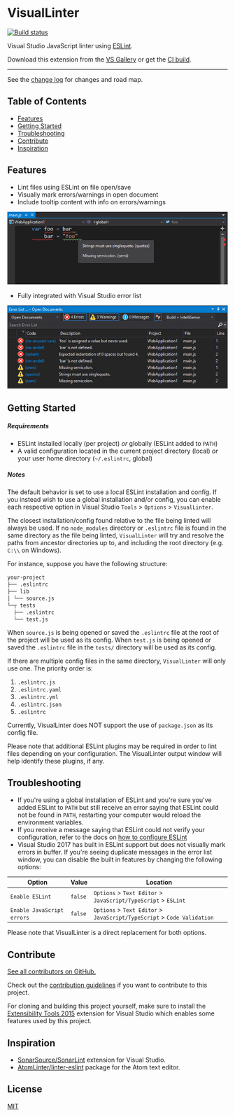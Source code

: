 ﻿# VisualLinter

[![Build status](https://ci.appveyor.com/api/projects/status/9ihx1afw1cc1e9b4?svg=true)](https://ci.appveyor.com/project/jwldnr/visuallinter)

Visual Studio JavaScript linter using [ESLint](https://github.com/eslint/eslint).

Download this extension from the [VS Gallery](https://marketplace.visualstudio.com/vsgallery/a71a5b0d-9f75-4cd2-b1f1-c4afb79a0638)
or get the [CI build](https://vsixgallery.com/extension/21d9f99b-ec42-4df4-8b16-2a62db5392a5/).

---------------------------------------

See the [change log](CHANGELOG.md) for changes and road map.

## Table of Contents

- [Features](#features)
- [Getting Started](#getting-started)
- [Troubleshooting](#troubleshooting)
- [Contribute](#contribute)
- [Inspiration](#inspiration)

## Features

- Lint files using ESLint on file open/save
- Visually mark errors/warnings in open document
- Include tooltip content with info on errors/warnings

![Visual markers](media/markers.png)

- Fully integrated with Visual Studio error list

![Error list](media/error-list.png)

## Getting Started

##### Requirements

- ESLint installed locally (per project) _or_ globally (ESLint added to `PATH`)
- A valid configuration located in the current project directory (local) _or_ your user home directory (`~/.eslintrc`, global)

##### Notes

The default behavior is set to use a local ESLint installation and config.
If you instead wish to use a global installation and/or config, you can enable each respective option in Visual Studio `Tools` > `Options` > `VisualLinter`.

The closest installation/config found relative to the file being linted will always be used.
If no `node_modules` directory or `.eslintrc` file is found in the same directory as the file being linted, `VisualLinter` will try and resolve the paths from ancestor directories up to, and including the root directory (e.g. `C:\\` on Windows).

For instance, suppose you have the following structure:

```
your-project
├── .eslintrc
├── lib
│ └── source.js
└─┬ tests
  ├── .eslintrc
  └── test.js
```

When `source.js` is being opened or saved the `.eslintrc` file at the root of the project will be used as its config.
When `test.js` is being opened or saved the `.eslintrc` file in the `tests/` directory will be used as its config.

If there are multiple config files in the same directory, `VisualLinter` will only use one. The priority order is:

1. `.eslintrc.js`
2. `.eslintrc.yaml`
3. `.eslintrc.yml`
4. `.eslintrc.json`
5. `.eslintrc`

Currently, VisualLinter does NOT support the use of `package.json` as its config file.

Please note that additional ESLint plugins may be required in order to lint files depending on your configuration.
The VisualLinter output window will help identify these plugins, if any.

## Troubleshooting

- If you're using a global installation of ESLint and you're sure you've added ESLint to `PATH` but still receive an error saying that ESLint could not be found in `PATH`, restarting your computer would reload the environment variables.
- If you receive a message saying that ESLint could not verify your configuration, refer to the docs on [how to configure ESLint](https://ESLint.org/docs/user-guide/configuring)
- Visual Studio 2017 has built in ESLint support but does not visually mark errors in buffer. If you're seeing duplicate messages in the error list window, you can disable the built in features by changing the following options:

| Option | Value | Location |
| --- | --- | ---- |
| `Enable ESLint` | `false` | `Options` > `Text Editor` > `JavaScript/TypeScript` > `ESLint` |
| `Enable JavaScript errors` | `false` | `Options` > `Text Editor` > `JavaScript/TypeScript` > `Code Validation` |

Please note that VisualLinter is a direct replacement for both options.

## Contribute
[See all contributors on GitHub.](https://github.com/jwldnr/VisualLinter/graphs/contributors)

Check out the [contribution guidelines](CONTRIBUTING.md) if you want to contribute to this project.

For cloning and building this project yourself, make sure to install the [Extensibility Tools 2015](https://visualstudiogallery.msdn.microsoft.com/ab39a092-1343-46e2-b0f1-6a3f91155aa6)
extension for Visual Studio which enables some features used by this project.

## Inspiration

- [SonarSource/SonarLint](https://github.com/SonarSource/sonarlint-visualstudio) extension for Visual Studio.
- [AtomLinter/linter-eslint](https://github.com/AtomLinter/linter-eslint/) package for the Atom text editor.

## License
[MIT](LICENSE)